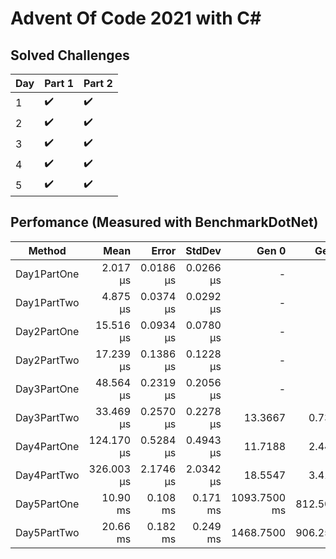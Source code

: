 
# Advent Of Code 2021 with C#

## Solved Challenges
| Day | Part 1 | Part 2 |
|-----|--------|--------|
|1    | ✔️     |    ✔️ |
|2    | ✔️     |    ✔️ |
|3    | ✔️     |    ✔️ |
|4    | ✔️     |    ✔️ |
|5    | ✔️     |    ✔️ |


## Perfomance (Measured with BenchmarkDotNet)
|      Method |          Mean |       Error |      StdDev |     Gen 0 |    Gen 1 |    Gen 2 |    Allocated |
|------------ |--------------:|------------:|------------:|----------:|---------:|---------:|-------------:|
| Day1PartOne |      2.017 μs |   0.0186 μs |   0.0266 μs |         - |        - |        - |            - |
| Day1PartTwo |      4.875 μs |   0.0374 μs |   0.0292 μs |         - |        - |        - |            - |
| Day2PartOne |     15.516 μs |   0.0934 μs |   0.0780 μs |         - |        - |        - |            - |
| Day2PartTwo |     17.239 μs |   0.1386 μs |   0.1228 μs |         - |        - |        - |            - |
| Day3PartOne |     48.564 μs |   0.2319 μs |   0.2056 μs |         - |        - |        - |         72 B |
| Day3PartTwo |     33.469 μs |   0.2570 μs |   0.2278 μs |   13.3667 |   0.7324 |        - |       111 Kb |
| Day4PartOne |    124.170 μs |   0.5284 μs |   0.4943 μs |   11.7188 |   2.4414 |        - |        99 Kb |
| Day4PartTwo |    326.003 μs |   2.1746 μs |   2.0342 μs |   18.5547 |   3.4180 |        - |       158 Kb |
| Day5PartOne |      10.90 ms |    0.108 ms |    0.171 ms | 1093.7500 ms | 812.5000 | 765.6250 |        11 Mb |
| Day5PartTwo |      20.66 ms |    0.182 ms |    0.249 ms | 1468.7500 | 906.2500 | 843.7500 |        23 Mb |


